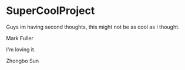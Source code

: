 # SuperCoolProject

Guys im having second thoughts, this might not be as cool as I thought.

Mark Fuller

I'm loving it.

Zhongbo Sun
